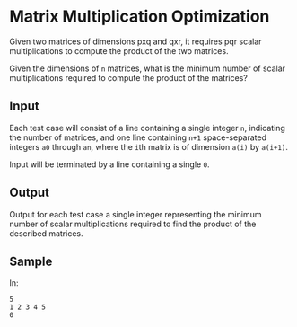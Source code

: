 # Matrix Multiplication Optimization

Given two matrices of dimensions pxq and qxr, it requires pqr scalar
multiplications to compute the product of the two matrices.

Given the dimensions of `n` matrices, what is the minimum number of scalar
multiplications required to compute the product of the matrices?

## Input

Each test case will consist of a line containing a single integer `n`,
indicating the number of matrices, and one line containing `n+1` space-separated
integers `a0` through `an`, where the `i`th matrix is of dimension `a(i)` by
`a(i+1)`.

Input will be terminated by a line containing a single `0`.

## Output

Output for each test case a single integer representing the minimum number of
scalar multiplications required to find the product of the described matrices.

## Sample

In:

```
5
1 2 3 4 5
0
```

